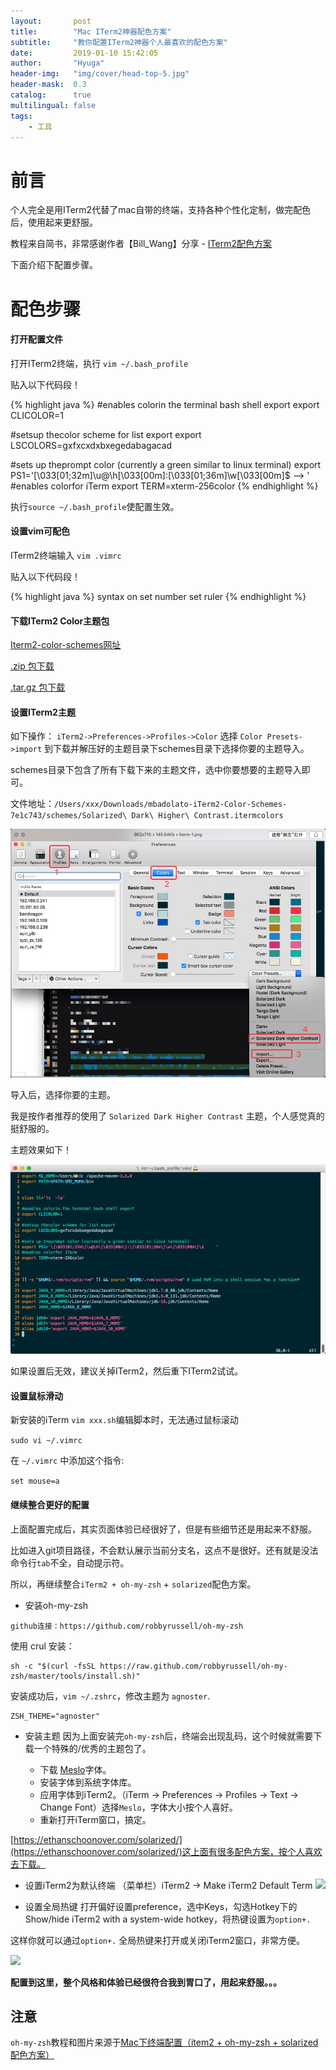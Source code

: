 ```yaml
---
layout:       post
title:        "Mac ITerm2神器配色方案"
subtitle:     "教你配置ITerm2神器个人最喜欢的配色方案"
date:         2019-01-10 15:42:05
author:       "Hyuga"
header-img:   "img/cover/head-top-5.jpg"
header-mask:  0.3
catalog:      true
multilingual: false
tags:
    - 工具
---
```


# 前言
个人完全是用ITerm2代替了mac自带的终端，支持各种个性化定制，做完配色后，使用起来更舒服。

教程来自简书，非常感谢作者【Bill_Wang】分享 - [ITerm2配色方案](https://www.jianshu.com/p/33deff6b8a63)

下面介绍下配置步骤。

# 配色步骤

#### 打开配置文件
打开ITerm2终端，执行 `vim ~/.bash_profile`

贴入以下代码段！

{% highlight java %}
#enables colorin the terminal bash shell export
export CLICOLOR=1

#setsup thecolor scheme for list export
export LSCOLORS=gxfxcxdxbxegedabagacad

#sets up theprompt color (currently a green similar to linux terminal)
export PS1='\[\033[01;32m\]\u@\h\[\033[00m\]:\[\033[01;36m\]\w\[\033[00m\]\$ --> '
#enables colorfor iTerm
export TERM=xterm-256color
{% endhighlight %}

执行`source ~/.bash_profile`使配置生效。

#### 设置vim可配色
ITerm2终端输入 `vim .vimrc`

贴入以下代码段！
 
{% highlight java %}
syntax on
set number
set ruler
{% endhighlight %}

#### 下载ITerm2 Color主题包
[Iterm2-color-schemes网址](https://iterm2colorschemes.com/)

[.zip 包下载](https://github.com/mbadolato/iTerm2-Color-Schemes/zipball/master)

[.tar.gz 包下载](https://github.com/mbadolato/iTerm2-Color-Schemes/tarball/master)

#### 设置ITerm2主题
如下操作：
`iTerm2->Preferences->Profiles->Color` 选择 `Color Presets->import` 到下载并解压好的主题目录下schemes目录下选择你要的主题导入。

schemes目录下包含了所有下载下来的主题文件，选中你要想要的主题导入即可。

文件地址：`/Users/xxx/Downloads/mbadolato-iTerm2-Color-Schemes-7e1c743/schemes/Solarized\ Dark\ Higher\ Contrast.itermcolors`

![](/img/2019/2019-01/iterm-1.png)

导入后，选择你要的主题。

我是按作者推荐的使用了 `Solarized Dark Higher Contrast` 主题，个人感觉真的挺舒服的。

主题效果如下！

![](/img/2019/2019-01/iterm-2.png)

如果设置后无效，建议关掉ITerm2，然后重下ITerm2试试。

#### 设置鼠标滑动
新安装的iTerm `vim xxx.sh`编辑脚本时，无法通过鼠标滚动

`sudo vi ~/.vimrc` 

在 `~/.vimrc` 中添加这个指令:

`set mouse=a`

#### 继续整合更好的配置
上面配置完成后，其实页面体验已经很好了，但是有些细节还是用起来不舒服。

比如进入git项目路径，不会默认展示当前分支名，这点不是很好。还有就是没法命令行`tab`不全，自动提示符。

所以，再继续整合`iTerm2 + oh-my-zsh` + `solarized`配色方案。

- 安装oh-my-zsh
 
 `github连接：https://github.com/robbyrussell/oh-my-zsh`
 
 使用 crul 安装：
```jshelllanguage
sh -c "$(curl -fsSL https://raw.github.com/robbyrussell/oh-my-zsh/master/tools/install.sh)"
``` 

安装成功后，`vim ~/.zshrc`，修改主题为 `agnoster`.

```jshelllanguage
ZSH_THEME="agnoster"
```

- 安装主题
因为上面安装完`oh-my-zsh`后，终端会出现乱码，这个时候就需要下载一个特殊的/优秀的主题包了。

    - 下载 [Meslo](https://github.com/powerline/fonts/blob/master/Meslo%20Slashed/Meslo%20LG%20M%20Regular%20for%20Powerline.ttf)字体。
    - 安装字体到系统字体库。
    - 应用字体到iTerm2。（iTerm -> Preferences -> Profiles -> Text -> Change Font）选择`Meslo`，字体大小按个人喜好。
    - 重新打开iTerm窗口，搞定。
    
[https://ethanschoonover.com/solarized/](https://ethanschoonover.com/solarized/)这上面有很多配色方案，按个人喜欢去下载。    
    
- 设置iTerm2为默认终端
（菜单栏）iTerm2 -> Make iTerm2 Default Term
![](https://images2015.cnblogs.com/blog/1110743/201706/1110743-20170617160006728-2115137217.png)

- 设置全局热键
打开偏好设置preference，选中Keys，勾选Hotkey下的Show/hide iTerm2 with a system-wide hotkey，将热键设置为`option+.` 

这样你就可以通过`option+.` 全局热键来打开或关闭iTerm2窗口，非常方便。

![](https://images2015.cnblogs.com/blog/1110743/201706/1110743-20170617161612993-674443833.png)


**配置到这里，整个风格和体验已经很符合我到胃口了，用起来舒服。。。**

## 注意

`oh-my-zsh`教程和图片来源于[Mac下终端配置（item2 + oh-my-zsh + solarized配色方案）](https://www.cnblogs.com/weixuqin/p/7029177.html)




